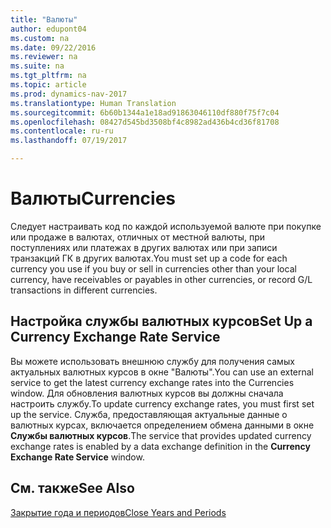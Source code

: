 ```yaml
---
title: "Валюты"
author: edupont04
ms.custom: na
ms.date: 09/22/2016
ms.reviewer: na
ms.suite: na
ms.tgt_pltfrm: na
ms.topic: article
ms.prod: dynamics-nav-2017
ms.translationtype: Human Translation
ms.sourcegitcommit: 6b60b1344a1e18ad91863046110df880f75f7c04
ms.openlocfilehash: 08427d545bd3508bf4c8982ad436b4cd36f81708
ms.contentlocale: ru-ru
ms.lasthandoff: 07/19/2017

---
```


# <a name="currencies"></a><span data-ttu-id="ffdf0-102">Валюты</span><span class="sxs-lookup"><span data-stu-id="ffdf0-102">Currencies</span></span>
<span data-ttu-id="ffdf0-103">Следует настраивать код по каждой используемой валюте при покупке или продаже в валютах, отличных от местной валюты, при поступлениях или платежах в других валютах или при записи транзакций ГК в других валютах.</span><span class="sxs-lookup"><span data-stu-id="ffdf0-103">You must set up a code for each currency you use if you buy or sell in currencies other than your local currency, have receivables or payables in other currencies, or record G/L transactions in different currencies.</span></span>  

## <a name="set-up-a-currency-exchange-rate-service"></a><span data-ttu-id="ffdf0-104">Настройка службы валютных курсов</span><span class="sxs-lookup"><span data-stu-id="ffdf0-104">Set Up a Currency Exchange Rate Service</span></span>
<span data-ttu-id="ffdf0-105">Вы можете использовать внешнюю службу для получения самых актуальных валютных курсов в окне "Валюты".</span><span class="sxs-lookup"><span data-stu-id="ffdf0-105">You can use an external service to get the latest currency exchange rates into the Currencies window.</span></span> <span data-ttu-id="ffdf0-106">Для обновления валютных курсов вы должны сначала настроить службу.</span><span class="sxs-lookup"><span data-stu-id="ffdf0-106">To update currency exchange rates, you must first set up the service.</span></span>
<span data-ttu-id="ffdf0-107">Служба, предоставляющая актуальные данные о валютных курсах, включается определением обмена данными в окне **Службы валютных курсов**.</span><span class="sxs-lookup"><span data-stu-id="ffdf0-107">The service that provides updated currency exchange rates is enabled by a data exchange definition in the **Currency Exchange Rate Service** window.</span></span>  

## <a name="see-also"></a><span data-ttu-id="ffdf0-108">См. также</span><span class="sxs-lookup"><span data-stu-id="ffdf0-108">See Also</span></span>
[<span data-ttu-id="ffdf0-109">Закрытие года и периодов</span><span class="sxs-lookup"><span data-stu-id="ffdf0-109">Close Years and Periods</span></span>](year-close-years-periods.md)

